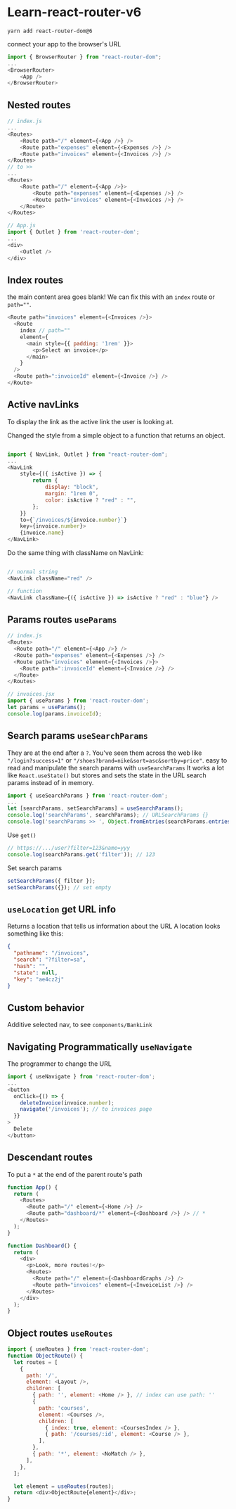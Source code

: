 <!-- @format -->

# Learn-react-router-v6

```
yarn add react-router-dom@6
```

connect your app to the browser's URL

```javascript
import { BrowserRouter } from "react-router-dom";
...
<BrowserRouter>
    <App />
</BrowserRouter>
```

## Nested routes

```javascript
// index.js
...
<Routes>
    <Route path="/" element={<App />} />
    <Route path="expenses" element={<Expenses />} />
    <Route path="invoices" element={<Invoices />} />
</Routes>
// to >>
...
<Routes>
    <Route path="/" element={<App />}>
        <Route path="expenses" element={<Expenses />} />
        <Route path="invoices" element={<Invoices />} />
    </Route>
</Routes>
```

```javascript
// App.js
import { Outlet } from 'react-router-dom';
...
<div>
    <Outlet />
</div>
```

## Index routes

the main content area goes blank! We can fix this with an `index` route or `path=""`.

```javascript
<Route path="invoices" element={<Invoices />}>
  <Route
    index // path=""
    element={
      <main style={{ padding: '1rem' }}>
        <p>Select an invoice</p>
      </main>
    }
  />
  <Route path=":invoiceId" element={<Invoice />} />
</Route>
```

## Active navLinks

To display the link as the active link the user is looking at.

Changed the style from a simple object to a function that returns an object.

```javascript

import { NavLink, Outlet } from "react-router-dom";
...
<NavLink
    style={({ isActive }) => {
        return {
            display: "block",
            margin: "1rem 0",
            color: isActive ? "red" : "",
        };
    }}
    to={`/invoices/${invoice.number}`}
    key={invoice.number}>
    {invoice.name}
</NavLink>
```

Do the same thing with className on NavLink:

```javascript

// normal string
<NavLink className="red" />

// function
<NavLink className={({ isActive }) => isActive ? "red" : "blue"} />

```

## Params routes `useParams`

```javascript
// index.js
<Routes>
  <Route path="/" element={<App />} />
  <Route path="expenses" element={<Expenses />} />
  <Route path="invoices" element={<Invoices />}>
    <Route path=":invoiceId" element={<Invoice />} />
  </Route>
</Routes>
```

```javascript
// invoices.jsx
import { useParams } from 'react-router-dom';
let params = useParams();
console.log(params.invoiceId);
```

## Search params `useSearchParams`

They are at the end after a `?`. You've seen them across the web like `"/login?success=1"` or `"/shoes?brand=nike&sort=asc&sortby=price"`.
easy to read and manipulate the search params with `useSearchParams`
It works a lot like `React.useState()` but stores and sets the state in the URL search params instead of in memory.

```javascript
import { useSearchParams } from 'react-router-dom';
...
let [searchParams, setSearchParams] = useSearchParams();
console.log('searchParams', searchParams); // URLSearchParams {}
console.log('searchParams >> ', Object.fromEntries(searchParams.entries())); // 轉為 object
```

Use `get()`

```javascript
// https://.../user?filter=123&name=yyy
console.log(searchParams.get('filter')); // 123
```

Set search params

```javascript
setSearchParams({ filter });
setSearchParams({}); // set empty
```

## `useLocation` get URL info

Returns a location that tells us information about the URL
A location looks something like this:

```json
{
  "pathname": "/invoices",
  "search": "?filter=sa",
  "hash": "",
  "state": null,
  "key": "ae4cz2j"
}
```

## Custom behavior

Additive selected nav, to see `components/BankLink`

## Navigating Programmatically `useNavigate`

The programmer to change the URL

```javascript
import { useNavigate } from 'react-router-dom';
...
<button
  onClick={() => {
    deleteInvoice(invoice.number);
    navigate('/invoices'); // to invoices page
  }}
>
  Delete
</button>

```

## Descendant routes

To put a `*` at the end of the parent route's path

```javascript
function App() {
  return (
    <Routes>
      <Route path="/" element={<Home />} />
      <Route path="dashboard/*" element={<Dashboard />} /> // *
    </Routes>
  );
}

function Dashboard() {
  return (
    <div>
      <p>Look, more routes!</p>
      <Routes>
        <Route path="/" element={<DashboardGraphs />} />
        <Route path="invoices" element={<InvoiceList />} />
      </Routes>
    </div>
  );
}
```

## Object routes `useRoutes`

```javascript
import { useRoutes } from 'react-router-dom';
function ObjectRoute() {
  let routes = [
    {
      path: '/',
      element: <Layout />,
      children: [
        { path: '', element: <Home /> }, // index can use path: ''
        {
          path: 'courses',
          element: <Courses />,
          children: [
            { index: true, element: <CoursesIndex /> },
            { path: '/courses/:id', element: <Course /> },
          ],
        },
        { path: '*', element: <NoMatch /> },
      ],
    },
  ];

  let element = useRoutes(routes);
  return <div>ObjectRoute{element}</div>;
}
```
